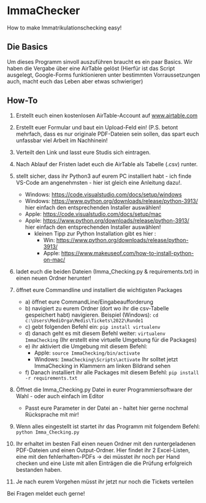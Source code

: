 # ImmaChecker
How to make Immatrikulationschecking easy!

## Die Basics

Um dieses Programm sinvoll auszuführen braucht es ein paar Basics.
Wir haben die Vergabe über eine AirTable gelöst (Hierfür ist das Script ausgelegt, Google-Forms funktionieren unter bestimmten Vorraussetzungen auch, macht euch das Leben aber etwas schwieriger)

## How-To
1. Erstellt euch einen kostenlosen AirTable-Account auf www.airtable.com
2. Erstellt euer Formular und baut ein Upload-Feld ein! (P.S. betont mehrfach, dass es nur originale PDF-Dateien sein sollen, das spart euch unfassbar viel Arbeit im Nachhinein!
3. Verteilt den Link und lasst eure Studis sich eintragen.
4. Nach Ablauf der Fristen ladet euch die AirTable als Tabelle (.csv) runter.
5. stellt sicher, dass ihr Python3 auf eurem PC installiert habt - ich finde VS-Code am angenehmsten - hier ist gleich eine Anleitung dazu!.
   - Windows: https://code.visualstudio.com/docs/setup/windows
   - Windows: https://www.python.org/downloads/release/python-3913/ hier einfach den entsprechenden Installer auswählen!
   - Apple: https://code.visualstudio.com/docs/setup/mac
   - Apple:  https://www.python.org/downloads/release/python-3913/ hier einfach den entsprechenden Installer auswählen!
     - kleinen Tipp zur Python Installation gibt es hier : 
         - Win: https://www.python.org/downloads/release/python-3913/
         - Apple: https://www.makeuseof.com/how-to-install-python-on-mac/
         
6. ladet euch die beiden Dateien (Imma_Checking.py & requirements.txt) in einen neuen Ordner herunter!
7. öffnet eure Commandline und installiert die wichtigsten Packages 
     - a) öffnet eure CommandLine/Eingabeaufforderung
     - b) navigiert zu eurem Ordner (dort wo ihr die csv-Tabelle gespeichert habt) navigieren. Beispiel (Windows): `cd c:\Users\MediOrga\Medis\Tickets\2022\Runde1`
     - c) gebt folgenden Befehl ein: `pip install virtualenv`
     - d) danach geht es mit diesem Befehl weiter: `virtualenv ImmaChecking` (Ihr erstellt eine virtuelle Umgebung für die Packages)
     - e) ihr aktiviert die Umgebung mit diesem Befehl:
       - Apple: `source ImmaChecking/bin/activate`
       - Windows: `ImmaChecking\Scripts\activate`
       Ihr solltet jetzt ImmaChecking in Klammern am linken Bildrand sehen
     - f) Danach installiert ihr alle Packages mit diesem Befehl: `pip install -r requirements.txt`
     

8. Öffnet die Imma_Checking.py Datei in eurer Programmiersoftware der Wahl - oder auch einfach im Editor
   - Passt eure Parameter in der Datei an - haltet hier gerne nochmal Rücksprache mit mir!
9. Wenn alles eingestellt ist startet ihr das Programm mit folgendem Befehl: `python Imma_Checking.py`
10. Ihr erhaltet im besten Fall einen neuen Ordner mit den runtergeladenen PDF-Dateien und einen Output-Ordner. Hier findet ihr 2 Excel-Listen, eine mit den fehlerhaften-PDFs -> dei müsstet ihr noch per Hand checken und eine Liste mit allen Einträgen die die Prüfung erfolgreich bestanden haben. 
11. Je nach eurem Vorgehen müsst ihr jetzt nur noch die Tickets verteilen

Bei Fragen meldet euch gerne!
